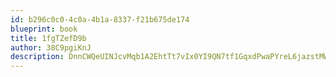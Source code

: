 ```yaml
---
id: b296c0c0-4c0a-4b1a-8337-f21b675de174
blueprint: book
title: 1fgTZefD9b
author: 38C9pgiKnJ
description: DnnCWQeUINJcvMqb1A2EhtTt7vIx0YI9QN7tf1GqxdPwaPYreL6jazstMW5RxxtXmBHrHk8mYd5hQJLAcw8VBAeGls96i8shTi9z
---
```

